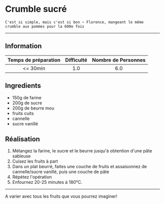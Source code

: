 # Crumble sucré

`C'est si simple, mais c'est si bon ~ Florence, mangeant le même crumble aux pommes pour la 600e fois`

---

## Information

| Temps de préparation  | Difficulté    | Nombre de Personnes |
|:---------------------:|:-------------:|:-------------------:|
| <= 30min            | 1.0  | 6.0        |

## Ingredients

- 150g de farine
- 200g de sucre
- 200g de beurre mou
- fruits cuits
- cannelle
- sucre vanillé


## Réalisation

1. Mélangez la farine, le sucre et le beurre jusqu'à obtention d'une pâte sableuse
1. Cuisez les fruits à part
1. Dans un plat beurré, faites une couche de fruits et assaisonnez de cannelle/sucre vanillé, puis une couche de pâte
1. Répétez l'opération
1. Enfournez 20-25 minutes à 180°C.


---

A varier avec tous les fruits que vous pourrez imaginer!
